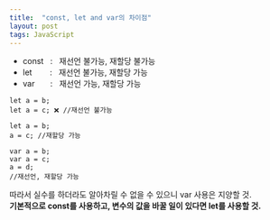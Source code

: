 ```yaml
---
title:  "const, let and var의 차이점"
layout: post
tags: JavaScript
---
```


* const &nbsp;&nbsp;:&nbsp;&nbsp; 재선언 불가능, 재할당 불가능 
*  let &nbsp;&nbsp;&nbsp;&nbsp;&nbsp;&nbsp;  :&nbsp;&nbsp;  재선언 불가능, 재할당 가능  
*  var  &nbsp;&nbsp;&nbsp;&nbsp;&nbsp;&nbsp;:&nbsp;&nbsp;  재선언 가능, 재할당 가능    







```
let a = b;
let a = c; ❌️ //재선언 불가능

let a = b;
a = c; //재할당 가능
```

```
var a = b;
var a = c;
a = d;
//재선언, 재할당 가능
```
따라서 실수를 하더라도 알아차릴 수 없을 수 있으니 var 사용은 지양할 것.<br>
**기본적으로 const를 사용하고, 변수의 값을 바꿀 일이 있다면 let를 사용할 것.**
